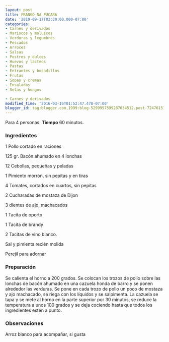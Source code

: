 ```yaml
---
layout: post
title: FRANGO NA PUCARA
date: '2010-09-17T03:30:00.000-07:00'
categories:
- Carnes y derivados
- Mariscos y moluscos
- Verduras y legumbres
- Pescados
- Arroces
- Salsas
- Postres y dulces
- Huevos y lacteos
- Pastas
- Entrantes y bocadillos
- Frutas
- Sopas y cremas
- Ensaladas
- Setas y hongos

- Carnes y derivados
modified_time: '2016-03-16T01:52:47.478-07:00'
blogger_id: tag:blogger.com,1999:blog-5299957599287034512.post-7247615151459349922
---
```


Para 4 personas.
<b>Tiempo</b> 60 minutos.

<h3>Ingredientes</h3>

1 Pollo cortado en raciones

125 gr. Bacón ahumado en 4 lonchas

12	Cebollas, pequeñas y peladas

1	Pimiento morrón, sin pepitas y en tiras

4	Tomates, cortados en cuartos, sin pepitas

2	Cucharadas de mostaza de Dijon

3	dientes de ajo, machacados

1	Tacita de oporto

1	Tacita de brandy

2	Tacitas de vino blanco.

Sal y pimienta recién molida

Perejil para adornar

<h3>Preparación</h3>

Se calienta el horno a 200 grados. Se colocan los trozos de pollo sobre las lonchas de bacón ahumado en una cazuela honda de barro y se ponen alrededor las verduras. Se pone en cada trozo de pollo un poco de mostaza y ajo machacado, se riega con los líquidos y se salpimenta. La cazuela se tapa y se mete al horno en la parte superior por 30 minutos, se reduce la temperatura a unos 100 grados y se deja cociendo hasta que todos los ingredientes estén a punto.

<h3>Observaciones</h3>

Arroz blanco para acompañar, si gusta

